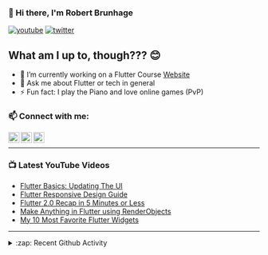 ### 👋 Hi there, I'm Robert Brunhage

[![youtube](https://img.shields.io/static/v1?label=@RobertBrunhage&message=Subscribe&logo=YouTube&color=FF0000&style=for-the-badge)](http://bit.ly/2SUyRhx)
[![twitter](https://img.shields.io/twitter/follow/robertbrunhage?color=%231DA1F2&logo=twitter&style=for-the-badge)](https://twitter.com/intent/follow?original_referer=https%3A%2F%2Fgithub.com%2Frobertbrunhage&screen_name=robertbrunhage)

## What am I up to, though??? 😊
- 🔭 I’m currently working on a Flutter Course [Website](https://robertbrunhage.com)
- 💬 Ask me about Flutter or tech in general
- ⚡ Fun fact: I play the Piano and love online games (PvP)

### 📫 Connect with me:

[<img align="left" alt="RobertBrunhage | YouTube" width="22px" src="https://cdn.jsdelivr.net/npm/simple-icons@v3/icons/youtube.svg" />][youtube]
[<img align="left" alt="RobertBrunhage | Twitter" width="22px" src="https://cdn.jsdelivr.net/npm/simple-icons@v3/icons/twitter.svg" />][twitter]
[<img align="left" alt="RobertBrunhageDev | Instagram" width="22px" src="https://cdn.jsdelivr.net/npm/simple-icons@v3/icons/instagram.svg" />][instagram]

<br />

---

### 📺 Latest YouTube Videos
<!-- YOUTUBE:START -->
- [Flutter Basics: Updating The UI](https://www.youtube.com/watch?v=Ot7hIAzxj4o)
- [Flutter Responsive Design Guide](https://www.youtube.com/watch?v=EH92XnCU1Cc)
- [Flutter 2.0 Recap in 5 Minutes or Less](https://www.youtube.com/watch?v=xdoH7C2wu7E)
- [Make Anything in Flutter using RenderObjects](https://www.youtube.com/watch?v=uC3sL5SmizM)
- [My 10 Most Favorite Flutter Widgets](https://www.youtube.com/watch?v=ILATAD57gIc)
<!-- YOUTUBE:END -->

---

<details>
  <summary>:zap: Recent Github Activity</summary>
  
<!--START_SECTION:activity-->
1. ❗️ Opened issue [#2987](https://github.com/neoclide/coc.nvim/issues/2987) in [neoclide/coc.nvim](https://github.com/neoclide/coc.nvim)
2. 🎉 Merged PR [#49](https://github.com/RobertBrunhage/website/pull/49) in [RobertBrunhage/website](https://github.com/RobertBrunhage/website)
3. 💪 Opened PR [#49](https://github.com/RobertBrunhage/website/pull/49) in [RobertBrunhage/website](https://github.com/RobertBrunhage/website)
4. 🎉 Merged PR [#48](https://github.com/RobertBrunhage/website/pull/48) in [RobertBrunhage/website](https://github.com/RobertBrunhage/website)
5. 💪 Opened PR [#48](https://github.com/RobertBrunhage/website/pull/48) in [RobertBrunhage/website](https://github.com/RobertBrunhage/website)
<!--END_SECTION:activity-->

</details>

[twitter]: https://twitter.com/robertbrunhage
[youtube]: https://youtube.com/c/robertbrunhage
[instagram]: https://instagram.com/robertbrunhagedev
